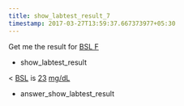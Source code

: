 ```yaml
---
title: show_labtest_result_7
timestamp: 2017-03-27T13:59:37.667373977+05:30
---
```


Get me the result for [BSL F](labtest_name)
* show_labtest_result

< [BSL](labtest_name)  is [23](value) [mg/dL](unit)
* answer_show_labtest_result
